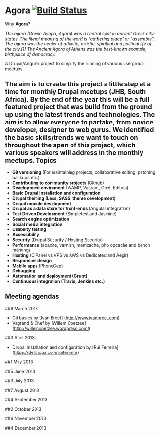 Agora [![Build Status](https://travis-ci.org/drupal-meetup/agora.png?branch=master)](https://travis-ci.org/drupal-meetup/agora)
==========================
Why **Agora**?

*The agora (Greek: Ἀγορά, Agorá) was a central spot in ancient Greek city-states. The literal meaning of the word is "gathering place" or "assembly". The agora was the center of athletic, artistic, spiritual and political life of the city.[1] The Ancient Agora of Athens was the best-known example, birthplace of democracy.*

A Drupal/Angular project to simplify the running of various usergroup meetups.

The aim is to create this project a little step at a time for monthly Drupal meetups (JHB, South Africa). By the end of the year this will be a full featured project that was build from the ground up using the latest trends and technologies. The aim is to allow everyone to partake, from novice developer, designer to web gurus.
We identified the basic skills/trends we want to touch on throughout the span of this project, which various speakers will address in the monthly meetups.
Topics
---------
- __Git versioning__ (For maintaining projects, collaborative editing, patching backups etc.)
- __Contributing to community projects__ (Github)
- __Development enviroment__ (WAMP, Vagrant, Chef, Editors)
- __Basic Drupal installation and configuration__
- __Drupal theming (Less, SASS, theme development)__
- __Drupal module development__
- __Drupal as a data store for front-ends__ (Angular integration)
- __Test Driven Development__ (Simpletest and Jasmine)
- __Search engine optimization__
- __Social media integration__
- __Usability testing__
- __Accessibility__
- __Security__ (Drupal Security / Hosting Security)
- __Performance__ (apache, varnish, memcache, php opcache and bench marking) 
- __Hosting__ (C Panel vs VPS vs AWS vs Dedicated and Aegir)
- __Responsive design__
- __Mobile apps__ (PhoneGap)
- __Debugging__
- __Automation and deployment (Grunt)__
- __Continuous integration (Travis, Jenkins etc.)__

Meeting agendas
-----------------------
##6 March 2013
- Git basics by [Ivan Breet] (http://www.ivanbreet.com)
- Vagrand & Chef by [Willem Coetzee] (http://willemcoetzee.wordpress.com/)

##3 April 2013
- Drupal installation and configuration by [Rui Ferreira] (https://delicious.com/ruiferreira)

##1 May 2013

##5 June 2013

##3 July 2013

##7 August 2013

##4 September 2013

##2 October 2013

##6 November 2013

##4 December 2013


